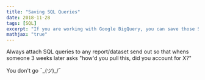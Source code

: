 ```yaml
---
title: "Saving SQL Queries"
date: 2018-11-28
tags: [SQL]
excerpt: "If you are working with Google BigQuery, you can save those SQL queries."
mathjax: "true"
---
```

Always attach SQL queries to any report/dataset send out so that whens someone 3 weeks later asks "how'd you pull this, did you account for X?" 

You don't go ¯\_(ツ)_/¯
